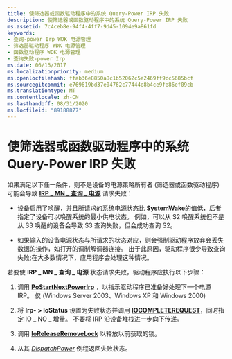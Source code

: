 ```yaml
---
title: 使筛选器或函数驱动程序中的系统 Query-Power IRP 失败
description: 使筛选器或函数驱动程序中的系统 Query-Power IRP 失败
ms.assetid: 7c4ceb8e-94f4-4ff7-9d45-1094e9a861fd
keywords:
- 查询-power Irp WDK 电源管理
- 筛选器驱动程序 WDK 电源管理
- 函数驱动程序 WDK 电源管理
- 查询失败-power Irp
ms.date: 06/16/2017
ms.localizationpriority: medium
ms.openlocfilehash: ffab36e8850a8c1b52062c5e2469ff9cc5685bcf
ms.sourcegitcommit: e769619bd37e04762c77444e8b4ce9fe86ef09cb
ms.translationtype: MT
ms.contentlocale: zh-CN
ms.lasthandoff: 08/31/2020
ms.locfileid: "89188877"
---
```

# <a name="failing-a-system-query-power-irp-in-a-filter-or-function-driver"></a>使筛选器或函数驱动程序中的系统 Query-Power IRP 失败





如果满足以下任一条件，则不是设备的电源策略所有者 (筛选器或函数驱动程序) 可能会导致 [**IRP \_ MN \_ 查询 \_ 电源**](./irp-mn-query-power.md) 请求失败：

-   设备启用了唤醒，并且所请求的系统电源状态比 [**SystemWake**](systemwake.md)的值低，后者指定了设备可以唤醒系统的最小供电状态。 例如，可以从 S2 唤醒系统但不是从 S3 唤醒的设备会导致 S3 查询失败，但会成功查询 S2。

-   如果输入的设备电源状态与所请求的状态对应，则会强制驱动程序放弃会丢失数据的操作，如打开的调制解调器连接。 出于此原因，驱动程序很少导致查询失败;在大多数情况下，应用程序会处理这种情况。

若要使 **IRP \_ MN \_ 查询 \_ 电源** 状态请求失败，驱动程序应执行以下步骤：

1.  调用 [**PoStartNextPowerIrp**](/windows-hardware/drivers/ddi/ntifs/nf-ntifs-postartnextpowerirp) ，以指示驱动程序已准备好处理下一个电源 IRP。 仅 (Windows Server 2003、Windows XP 和 Windows 2000) 

2.  将 **Irp- &gt; IoStatus** 设置为失败状态并调用 [**IOCOMPLETEREQUEST**](/windows-hardware/drivers/ddi/wdm/nf-wdm-iocompleterequest)，同时指定 IO \_ NO \_ 增量。 不要将 IRP 沿设备堆栈进一步向下传递。

3.  调用 [**IoReleaseRemoveLock**](/windows-hardware/drivers/ddi/wdm/nf-wdm-ioreleaseremovelock) 以释放以前获取的锁。

4.  从其 [*DispatchPower*](/windows-hardware/drivers/ddi/wdm/nc-wdm-driver_dispatch) 例程返回失败状态。

 


